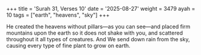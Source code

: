 +++
title = 'Surah 31, Verses 10'
date = '2025-08-27'
weight = 3479
ayah = 10
tags = ["earth", "heavens", "sky"]
+++

He created the heavens without pillars—as you can see—and placed firm mountains upon the earth so it does not shake with you, and scattered throughout it all types of creatures. And We send down rain from the sky, causing every type of fine plant to grow on earth.